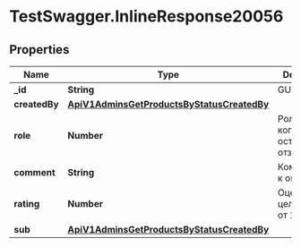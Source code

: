 # TestSwagger.InlineResponse20056

## Properties

Name | Type | Description | Notes
------------ | ------------- | ------------- | -------------
**_id** | **String** | GUID записи | [optional] 
**createdBy** | [**ApiV1AdminsGetProductsByStatusCreatedBy**](ApiV1AdminsGetProductsByStatusCreatedBy.md) |  | [optional] 
**role** | **Number** | Роль юзера, когда он оставлял отзыв | [optional] 
**comment** | **String** | Комментарий к оценке | [optional] 
**rating** | **Number** | Оценка, целое число от 1 до 5 | [optional] 
**sub** | [**ApiV1AdminsGetProductsByStatusCreatedBy**](ApiV1AdminsGetProductsByStatusCreatedBy.md) |  | [optional] 


